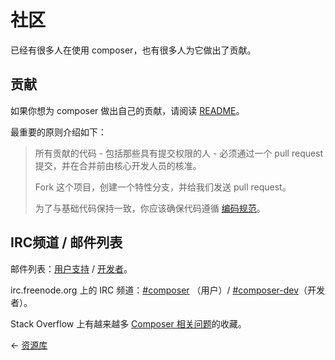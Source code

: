 # 社区

已经有很多人在使用 composer，也有很多人为它做出了贡献。

## 贡献

如果你想为 composer 做出自己的贡献，请阅读 [README](https://github.com/composer/composer)。

最重要的原则介绍如下：

> 所有贡献的代码 - 包括那些具有提交权限的人 - 必须通过一个 pull request 提交，并在合并前由核心开发人员的核准。
>
> Fork 这个项目，创建一个特性分支，并给我们发送 pull request。
>
> 为了与基础代码保持一致，你应该确保代码遵循 [编码规范](http://symfony.com/doc/2.0/contributing/code/standards.html)。

## IRC频道 / 邮件列表

邮件列表：[用户支持](http://groups.google.com/group/composer-users) / [开发者](http://groups.google.com/group/composer-dev)。

irc.freenode.org 上的 IRC 频道：[#composer](irc://irc.freenode.org/composer) （用户）/ [#composer-dev](irc://irc.freenode.org/composer-dev)（开发者）。

Stack Overflow 上有越来越多 [Composer 相关问题](http://stackoverflow.com/questions/tagged/composer-php)的收藏。

&larr; [资源库](05-repositories.md)

